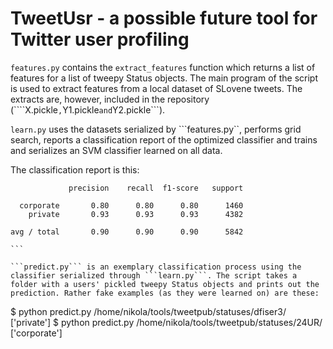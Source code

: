 # TweetUsr - a possible future tool for Twitter user profiling

```features.py``` contains the ```extract_features``` function which returns a list of features for a list of tweepy Status objects. The main program of the script is used to extract features from a local dataset of SLovene tweets. The extracts are, however, included in the repository (````X.pickle```,```Y1.pickle``` and ```Y2.pickle```).

```learn.py``` uses the datasets serialized by ```features.py``, performs grid search, reports a classification report of the optimized classifier and trains and serializes an SVM classifier learned on all data.

The classification report is this:

```
             precision    recall  f1-score   support

  corporate       0.80      0.80      0.80      1460
    private       0.93      0.93      0.93      4382

avg / total       0.90      0.90      0.90      5842

``` 

```predict.py``` is an exemplary classification process using the classifier serialized through ```learn.py```. The script takes a folder with a users' pickled tweepy Status objects and prints out the prediction. Rather fake examples (as they were learned on) are these:

```
$ python predict.py /home/nikola/tools/tweetpub/statuses/dfiser3/
['private']
$ python predict.py /home/nikola/tools/tweetpub/statuses/24UR/
['corporate']
```
